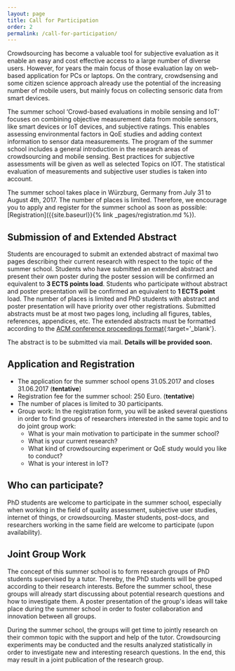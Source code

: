 ```yaml
---
layout: page
title: Call for Participation
order: 2
permalink: /call-for-participation/
---
```

Crowdsourcing has become a valuable tool for subjective evaluation as it enable an easy and cost effective access to a large number of diverse users. However, for years the main focus of those evaluation lay on web-based application for PCs or laptops.  On the contrary, crowdsensing and some citizen science approach already use the potential of the increasing number of mobile users, but mainly focus on collecting sensoric data from smart devices.

The summer school ‘Crowd-based evaluations in mobile sensing and IoT‘
focuses on combining objective measurement data from mobile sensors, like smart devices or IoT devices, and subjective ratings. This enables assessing environmental factors in QoE studies and adding context information to sensor data measurements. The program of the summer school includes a general introduction in the research areas of crowdsourcing and mobile sensing. Best practices for subjective assessments will be given as well as selected Topics on IOT.  The statistical evaluation of measurements and subjective user studies is taken into account.

The summer school takes place in W&uuml;rzburg, Germany from July 31 to August 4th, 2017. The number of places is limited. Therefore, we encourage you to apply and register for the summer school as soon as possible: [Registration]({{site.baseurl}}{% link _pages/registration.md %}).

## Submission of and Extended Abstract
Students are encouraged to submit an extended abstract of maximal two pages describing their current research with respect to the topic of the summer school. Students who have submitted an extended abstract and present their own poster during the poster session will be confirmed an equivalent to **3 ECTS points load**. Students who participate without abstract and poster presentation will be confirmed an equivalent to **1 ECTS point** load. The number of places is limited and PhD students with abstract and poster presentation will have priority over other registrations. Submitted abstracts must be at most two pages long, including all figures, tables, references, appendices, etc. The extended abstracts must be formatted according to the [ACM conference proceedings format](http://www.acm.org/publications/proceedings-template){:target='_blank'}. 

The abstract is to be submitted via mail. **Details will be provided soon.**

## Application and Registration 
*	The application for the summer school opens 31.05.2017 and closes 31.06.2017 (**tentative**)
* Registration fee for the summer school: 250 Euro. (**tentative**)
* The number of places is limited to 30 participants.
* Group work: In the registration form, you will be asked several questions in order to find groups of researchers interested in the same topic and to do joint group work:
  + What is your main motivation to participate in the summer school?
  + What is your current research?
  + What kind of crowdsourcing experiment or QoE study would you like to conduct?
  + What is your interest in IoT?


## Who can participate?
PhD students are welcome to participate in the summer school, especially when working in the field of quality assessment, subjective user studies, internet of things, or crowdsourcing. Master students, post-docs, and researchers working in the same field are welcome to participate (upon availability).

## Joint Group Work
The concept of this summer school is to form research groups of PhD students supervised by a tutor. Thereby, the PhD students will be grouped according to their research interests. Before the summer school, these groups will already start discussing about potential research questions and how to investigate them. A poster presentation of the group's ideas will take place during the summer school in order to foster collaboration and innovation between all groups.

During the summer school, the groups will get time to jointly research on their common topic with the support and help of the tutor. Crowdsourcing experiments may be conducted and the results analyzed statistically in order to investigate new and interesting research questions. In the end, this may result in a joint publication of the research group.
